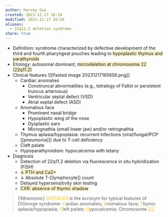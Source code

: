 ```yaml
---
author: Harvey Guo
created: 2023-12-17 16:54
modified: 2023-12-17 16:54
aliases:
  - 22q11.2 deletion syndrome
share: true
---
```

- Definition: syndrome characterized by defective development of the third and fourth pharyngeal pouches leading to <span style="background:rgba(240, 200, 0, 0.2)">hypoplastic thymus and parathyroids</span>
- Etiology: autosomal dominant; <span style="background:rgba(240, 200, 0, 0.2)">microdeletion at chromosome 22 (22q11.2)</span>
- Clinical features ![[Pasted image 20231217165656.png]]
	- Cardiac anomalies
		- Conotruncal abnormalities (e.g., tetralogy of Fallot or persistent truncus arteriosus)
		- Ventricular septal defect (VSD)
		- Atrial septal defect (ASD)
	- Anomalous face
		- Prominent nasal bridge
		- Hypoplastic wing of the nose
		- Dysplastic ears
		- Micrognathia (small lower jaw) and/or retrognathia 
	- Thymus aplasia/hypoplasia: recurrent infections (viral/fungal/PCP [[pneumonia]]) due to T-cell deficiency
	- Cleft palate
	- Hypoparathyroidism: hypocalcemia with tetany
- Diagnosis
	- Detection of 22q11.2 deletion via fluorescence in situ hybridization (FISH)
	- <span style="background:rgba(240, 200, 0, 0.2)">↓ PTH and Ca2+</span>
	- ↓ Absolute T-[[lymphocyte]] count
	- Delayed hypersensitivity skin testing
	- <span style="background:rgba(240, 200, 0, 0.2)">CXR: absence of thymic shadow</span>

>[!Mnemonic] 
><font color="#ffc000">CATCH-22</font> is the acronym for typical features of DiGeorge syndrome: <font color="#ffc000">C</font>ardiac anomalies; <font color="#ffc000">A</font>nomalous face; <font color="#ffc000">T</font>hymic aplasia/hypoplasia; <font color="#ffc000">C</font>left palate; <font color="#ffc000">H</font>ypocalcemia; Chromosome <font color="#ffc000">22</font>.